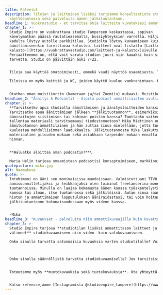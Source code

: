 ```yaml
---
title: Palvelut
description: Tilojen ja laitteiden lisäksi tarjoamme konsultaatiota studion
  käyttöönotossa sekä palveluita äänen jälkituotantoon.
headline_1: Vuokrastudio - et tarvitse omia laitteita kuvataksesi ammattimaisesti!
chapter_1: >-
  Studio Empire on vuokrattava studio Tampereen keskustassa, sopivan
  kävelymatkan päässä rautatieasemalta, bussiyhteyksien varrella. Hiljaiselta
  kadulta löytyy autolle parkkitilaa. Studiolta löytyy kuvaamiseen kuin
  äänittämiseenkin tarvittavaa kalustoa. Laitteet ovat listattu [Laitteet ja
  kalusto-](https://vuokrattavastudio.com/laitteet-ja-kalusto/)sivulle.​
  Periaatteemme on, että voit varata studion juuri niin kauaksi kuin sinulla on
  tarvetta. Studio on päivittäin auki 7-22.


  Tiloja saa käyttää omatoimisesti, emmekä vaadi näyttöä osaamisesta. Toivomme kuitenkin, että otatte henkiökuntamme mukaan ohjeistamaan tilan ja laitteiden käytössä, jos asia yhtään askarruttaa. On mukavampaa työskennellä studiolla, kun paikka ja laitteet ovat tuttuja!  Tiloihin saa tuoda omaa kalustoa, rekvisiittaa yms. Vuokraajan asemassa vastuullasi on, että tiloihin tuotavat tavarat ja laitteet ovat puhtaita ja eivät aiheuta tiloissa vahinkoa. Jos laitteita kytketään studiolla sijaitsevien laitteiden kanssa yhteen, on vastuullasi varmistaa, että näin voi tehdä.

  Tiloissa on myös keittiö ja WC, joiden käyttö kuuluu vuokrahintaan. Keittiössä käytössäsi ovat kahvinkeitin, vedenkeitin, mikro sekä astioita ja aterimia.


  Otathan oman muistikortin (kameraan ja/tai Zoomiin) mukaasi. Muistikortin tulisi olla normaalikokoinen SD-kortti, nopeusluokaltaan Class 10.
headline_2: "Äänitys & Podcastit - Aloita podcast ammattilaisten avulla! "
chapter_2: >-
  **Tarvitsetko apua studiolla äänittämisen ja äänityslaitteiden kanssa?**
  Tarvitsetko apua äänittämisen jälkeen **jälkituotannon**, esimerkiksi
  ääniraitojen siistimisen tai kohinan poiston kanssa? Tuottaako vaikeuksia
  tallentaa materiaali tarvitsemaasi tiedostomuotoon? Mika Miettinen on
  äänituotannon ammattilainen ja hän auttaa sinua mielellään, jotta tuotantosi
  kuulostaa mahdollisimman laadukkaalta. Jälkituotannosta Mika laskuttaa
  materiaalien pituuden mukaan sekä asiakkaan tarpeiden mukaan ennalta sovitun
  hinnan.


  **Haluatko aloittaa oman podcastin?**\

  Maria Helin tarjoaa omaamistaan podcastisi konseptoimiseen, markkinointiin sekä sisällöntuottamiseen. Ota yhteyttä [maria.helin@hotmail.fi](Maria.helin@hotmail.fi) tai soita 050 435 0196
quotepicture: mika.jpg
alt: Naamakuva
quote: >-
  Intohimoni on ääni sen moninaisissa muodoissaan. Valmistuttuani TTVO:lta
  äänisuunnittelijaksi ja leikkaajaksi olen toiminut freelancerina monenlaisissa
  tuotannoissa. Minulla on laajaa kokemusta äänen kanssa työskentelystä, kuvan
  kanssa tai ilman, itse tuotannossa sekä jälkitöissä. Autan sinua saamaan
  hiotun ja ammattimaisen lopputuloksen ääniraidastasi, tai voin hoitaa
  jälkituotantonne kokonaisuudessaan myös videon kanssa.


  -Mika
headline_3: "Kuvaukset - palveluita niin ammattikuvaajille kuin kuvattaville! "
chapter_3: >-
  Studio Empire tarjoaa **studiotilan lisäksi ammattitason laitteet ja
  välineet** studiokuvaamiseen niin video- kuin valokuvaamiseen.

  ​Onko sinulla tarvetta satunnaisia kuvauksia varten studiotilalle? Voit varata Studio Empiren käyttöösi tunniksi, tunneiksi tai koko päiväksi. 



  Onko sinulla säännöllistä tarvetta studiokuvaamiselle? Jos tarvitsisit studiotilaa säännöllisesti käyttöösi, on täysin mahdollista, että studio olisi käytössäsi tiettynä viikonpäivänä ja tiettyyn kellon aikaan joka kuukausi. Jos tarve ei ole aivan noin säännöllinen, voimme neuvotella, että saat studion käyttöösi esim. 6h per kk ja maksat siitä kiinteää kuukausimaksua.


  Toteutamme myös **muotokuvauksia sekä tuotekuvauksia**. Ota yhteyttä Annikaan ja kerro tarpeestasi. Yhden henkilön muotokuvaus, jossa asiakas saa 4-6 kuvaa, kustantaa n. 350€ (+alv.)


  Katso refenssejämme [Instagramista @studioempire_tampere](https://www.instagram.com/studioempire_tampere/)
---
```

